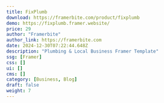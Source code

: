 ```yaml
---
title: FixPlumb
download: https://framerbite.com/product/fixplumb
demo: https://fixplumb.framer.website/
price: 29
author: "Framerbite"
author_link: https://framerbite.com
date: 2024-12-30T07:22:44.648Z
description: "Plumbing & Local Business Framer Template"
ssg: [Framer]
css: []
ui: []
cms: []
category: [Business, Blog]
draft: false
weight: 7
---
```

